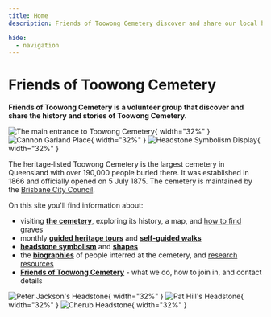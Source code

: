 ```yaml
---
title: Home
description: Friends of Toowong Cemetery discover and share our local history

hide:
  - navigation
---
```


# Friends of Toowong Cemetery

**Friends of Toowong Cemetery is a volunteer group that discover and share the history and stories of Toowong Cemetery.**

![][image1]{ width="32%" } ![][image2]{ width="32%" } ![][image3]{ width="32%" }   


<!-- Carousal or clickable images -->

The heritage‑listed Toowong Cemetery is the largest cemetery in Queensland with over 190,000 people buried there. It was established in 1866 and officially opened on 5 July 1875. The cemetery is maintained by the [Brisbane City Council](https://www.brisbane.qld.gov.au/community-and-safety/community-support/cemeteries/toowong-cemetery). 


On this site you'll find information about:

- visiting **[the cemetery](cemetery/discover.md)**, exploring its history, a map, and [how to find graves](cemetery/finding-graves.md)
- monthly **[guided heritage tours](guided-tours.md)** and **[self‑guided walks](walks/)** 
- **[headstone symbolism](headstones/symbolism.md)** and **[shapes](headstones/shapes.md)**
- the **[biographies](bios/bio-index.md)** of people interred at the cemetery, and [research resources](bios/research.md)
- **[Friends of Toowong Cemetery](about/index.md)** - what we do, how to join in, and contact details 

![][image7]{ width="32%" } ![][image11]{ width="32%" } ![][image8]{ width="32%" }   

<!-- links -->

[image1]: assets/main-entrance.jpg "The main entrance to Toowong Cemetery"
[image2]: assets/flag-pole.jpg "Cannon Garland Place"
[image3]: assets/symbolism-display.jpg "Headstone Symbolism Display"

[image4]: assets/140-commemoration-sml.png
[image5]: assets/museum.jpg
[image6]: assets/federation-pavillion.jpg

[image7]: assets/peter-jackson.jpg "Peter Jackson's Headstone"
[image8]: assets/cherub.jpg "Cherub Headstone"
[image9]: assets/harry-potter-16x9.jpg "Spoiler Alert"
[image10]: assets/clasped-hands.jpg "We Part To Meet Again"
[image11]: assets/pat-hill.jpg "Pat Hill's Headstone"
